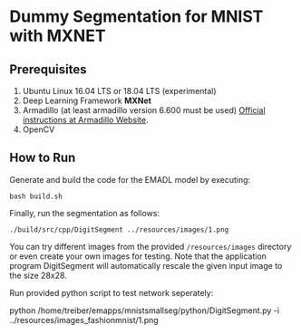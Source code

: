 <!-- (c) https://github.com/MontiCore/monticore -->
# Dummy Segmentation for MNIST with MXNET


## Prerequisites
1. Ubuntu Linux 16.04 LTS or 18.04 LTS (experimental)
2. Deep Learning Framework **MXNet**
3. Armadillo (at least armadillo version 6.600 must be used) [Official instructions at Armadillo Website](http://arma.sourceforge.net/download.html).
4. OpenCV


## How to Run
Generate and build the code for the EMADL model by executing:

```
bash build.sh
```

Finally, run the segmentation as follows:
```
./build/src/cpp/DigitSegment ../resources/images/1.png
```

You can try different images from the provided `/resources/images` directory or even create your own images for testing. Note that the application program DigitSegment will automatically rescale the given input image to the size 28x28.


Run provided python script to test network seperately:

python /home/treiber/emapps/mnistsmallseg/python/DigitSegment.py -i ../resources/images_fashionmnist/1.png

